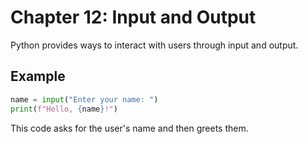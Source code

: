 # Chapter 12: Input and Output

Python provides ways to interact with users through input and output.

## Example

```python
name = input("Enter your name: ")
print(f"Hello, {name}!")
```

This code asks for the user's name and then greets them.